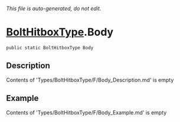 *This file is auto-generated, do not edit.*

# [BoltHitboxType](Types/BoltHitboxType.md).Body
`public static BoltHitboxType Body`
## Description
Contents of 'Types/BoltHitboxType/F/Body_Description.md' is empty
## Example
Contents of 'Types/BoltHitboxType/F/Body_Example.md' is empty
